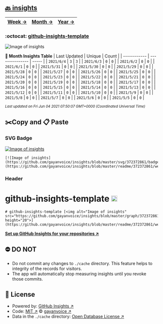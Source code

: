 ## [🔙 insights](https://github.com/gayanvoice/insights)
| [**Week →**](https://github.com/gayanvoice/insights/blob/master/readme/372372861/week.md) | [**Month →**](https://github.com/gayanvoice/insights/blob/master/readme/372372861/month.md) | [**Year →**](https://github.com/gayanvoice/insights/blob/master/readme/372372861/year.md) |
 | ------------ | --------------- | ----- |

### :octocat: [github-insights-template](https://github.com/gayanvoice/github-insights-template)
![Image of insights](https://github.com/gayanvoice/insights/blob/master/graph/372372861/large/month.png)

**:calendar: Month Insights Table**
| Last Updated | Unique | Count |
 | ------------ | --------------- | ----- |
 | `2021/6/4` |  `3` | `3` |
 | `2021/6/3` |  `0` | `0` |
 | `2021/6/2` |  `0` | `0` |
 | `2021/6/1` |  `0` | `0` |
 | `2021/5/31` |  `0` | `0` |
 | `2021/5/30` |  `0` | `0` |
 | `2021/5/29` |  `0` | `0` |
 | `2021/5/28` |  `0` | `0` |
 | `2021/5/27` |  `0` | `0` |
 | `2021/5/26` |  `0` | `0` |
 | `2021/5/25` |  `0` | `0` |
 | `2021/5/24` |  `0` | `0` |
 | `2021/5/23` |  `0` | `0` |
 | `2021/5/22` |  `0` | `0` |
 | `2021/5/21` |  `0` | `0` |
 | `2021/5/20` |  `0` | `0` |
 | `2021/5/19` |  `0` | `0` |
 | `2021/5/18` |  `0` | `0` |
 | `2021/5/17` |  `0` | `0` |
 | `2021/5/16` |  `0` | `0` |
 | `2021/5/15` |  `0` | `0` |
 | `2021/5/14` |  `0` | `0` |
 | `2021/5/13` |  `0` | `0` |
 | `2021/5/12` |  `0` | `0` |
 | `2021/5/11` |  `0` | `0` |
 | `2021/5/10` |  `0` | `0` |
 | `2021/5/9` |  `0` | `0` |
 | `2021/5/8` |  `0` | `0` |
 | `2021/5/7` |  `0` | `0` |
 | `2021/5/6` |  `0` | `0` |
 | `2021/5/5` |  `0` | `0` |

<small><i>Last updated on Fri Jun 04 2021 07:50:07 GMT+0000 (Coordinated Universal Time)</i></small>

## ✂️Copy and 📋 Paste
### SVG Badge
[![Image of insights](https://github.com/gayanvoice/insights/blob/master/svg/372372861/badge.svg)](https://github.com/gayanvoice/insights/blob/master/readme/372372861/week.md)
```readme
[![Image of insights](https://github.com/gayanvoice/insights/blob/master/svg/372372861/badge.svg)](https://github.com/gayanvoice/insights/blob/master/readme/372372861/week.md)
```
### Header
# github-insights-template [<img alt="Image of insights" src="https://github.com/gayanvoice/insights/blob/master/graph/372372861/small/week.png" height="20">](https://github.com/gayanvoice/insights/blob/master/readme/372372861/week.md)
```readme
# github-insights-template [<img alt="Image of insights" src="https://github.com/gayanvoice/insights/blob/master/graph/372372861/small/week.png" height="20">](https://github.com/gayanvoice/insights/blob/master/readme/372372861/week.md)
```
[**Set up GitHub Insights for your repositories ↗️**](https://github.com/gayanvoice/github-insights)
## ⛔ DO NOT
- Do not commit any changes to `./cache` directory. This feature helps to integrity of the records for visitors.
- The app will automatically stop measuring insights until you revoke those commits.
## 📄 License
- Powered by: [GitHub Insights ↗️](https://github.com/gayanvoice/github-insights)
- Code: [MIT ↗️](./LICENSE) © [gayanvoice ↗️](https://github.com/gayanvoice)
- Data in the `./cache` directory: [Open Database License ↗️](https://opendatacommons.org/licenses/odbl/1-0/)